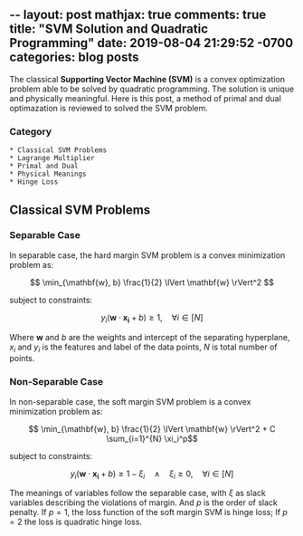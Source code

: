 --
layout: post
mathjax: true
comments: true
title:  "SVM Solution and Quadratic Programming"
date:   2019-08-04 21:29:52 -0700
categories: blog posts
---

The classical **Supporting Vector Machine (SVM)** is a convex optimization problem able to be solved by quadratic programming. The solution is unique and physically meaningful. Here is this post, a method of primal and dual optimazation is reviewed to solved the SVM problem.

### Category
```
* Classical SVM Problems
* Lagrange Multiplier
* Primal and Dual 
* Physical Meanings 
* Hinge Loss
```

## Classical SVM Problems

### Separable Case ###

In separable case, the hard margin SVM problem is a convex minimization problem as:

$$ \min_{\mathbf{w}, b} \frac{1}{2} \lVert \mathbf{w} \rVert^2 $$

subject to constraints:

$$ y_i(\mathbf{w} \cdot \mathbf{x_i} + b) \geq 1, \quad \forall i \in [N] $$

Where $\mathbf{w}$ and $b$ are the weights and intercept of the separating hyperplane, $x_i$ and $y_i$ is the features and label of the data points, $N$ is total number of points.

### Non-Separable Case ###

In non-separable case, the soft margin SVM problem is a convex minimization problem as:

$$ \min_{\mathbf{w}, b} \frac{1}{2} \lVert \mathbf{w} \rVert^2 + C \sum_{i=1}^{N} \xi_i^p$$

subject to constraints:

$$ y_i(\mathbf{w} \cdot \mathbf{x_i} + b) \geq 1 - \xi_i \quad \land \quad \xi_i \geq 0, \quad \forall i \in [N] $$

The meanings of variables follow the separable case, with $\xi$ as slack variables describing the violations of margin. And $p$ is the order of slack penalty. If $p = 1$, the loss function of the soft margin SVM is hinge loss; If $p = 2$ the loss is quadratic hinge loss.